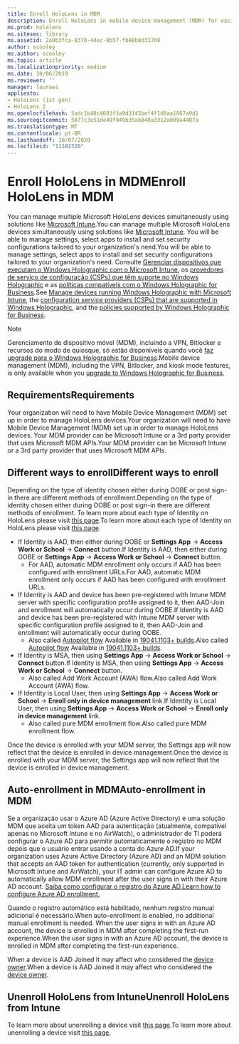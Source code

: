 ```yaml
---
title: Enroll HoloLens in MDM
description: Enroll HoloLens in mobile device management (MDM) for easier management of multiple devices.
ms.prod: hololens
ms.sitesec: library
ms.assetid: 2a9b3fca-8370-44ec-8b57-fb98b8d317b0
author: scooley
ms.author: scooley
ms.topic: article
ms.localizationpriority: medium
ms.date: 10/06/2019
ms.reviewer: ''
manager: laurawi
appliesto:
- HoloLens (1st gen)
- HoloLens 2
ms.openlocfilehash: 5adc1b48c4603f3a9d3145bef4f1d8aa1867a9d1
ms.sourcegitcommit: 5877c3e51de49f949b35ab840a3312a009a4487a
ms.translationtype: MT
ms.contentlocale: pt-BR
ms.lasthandoff: 10/07/2020
ms.locfileid: "11102320"
---
```

# <span data-ttu-id="7c28d-103">Enroll HoloLens in MDM</span><span class="sxs-lookup"><span data-stu-id="7c28d-103">Enroll HoloLens in MDM</span></span>

<span data-ttu-id="7c28d-104">You can manage multiple Microsoft HoloLens devices simultaneously using solutions like [Microsoft Intune](https://docs.microsoft.com/intune/windows-holographic-for-business).</span><span class="sxs-lookup"><span data-stu-id="7c28d-104">You can manage multiple Microsoft HoloLens devices simultaneously using solutions like [Microsoft Intune](https://docs.microsoft.com/intune/windows-holographic-for-business).</span></span> <span data-ttu-id="7c28d-105">You will be able to manage settings, select apps to install and set security configurations tailored to your organization's need.</span><span class="sxs-lookup"><span data-stu-id="7c28d-105">You will be able to manage settings, select apps to install and set security configurations tailored to your organization's need.</span></span> <span data-ttu-id="7c28d-106">Consulte [Gerenciar dispositivos que executam o Windows Holographic com o Microsoft Intune](https://docs.microsoft.com/intune/windows-holographic-for-business), os [provedores de serviço de configuração (CSPs) que têm suporte no Windows Holographic](https://msdn.microsoft.com/windows/hardware/commercialize/customize/mdm/configuration-service-provider-reference#hololens) e as [políticas compatíveis com o Windows Holographic for Business](https://msdn.microsoft.com/windows/hardware/commercialize/customize/mdm/policy-configuration-service-provider#hololenspolicies).</span><span class="sxs-lookup"><span data-stu-id="7c28d-106">See [Manage devices running Windows Holographic with Microsoft Intune](https://docs.microsoft.com/intune/windows-holographic-for-business), the [configuration service providers (CSPs) that are supported in Windows Holographic](https://msdn.microsoft.com/windows/hardware/commercialize/customize/mdm/configuration-service-provider-reference#hololens), and the [policies supported by Windows Holographic for Business](https://msdn.microsoft.com/windows/hardware/commercialize/customize/mdm/policy-configuration-service-provider#hololenspolicies).</span></span>

> [!NOTE]
> <span data-ttu-id="7c28d-107">Gerenciamento de dispositivo móvel (MDM), incluindo a VPN, Bitlocker e recursos do modo de quiosque, só estão disponíveis quando você [faz upgrade para o Windows Holographic for Business](hololens1-upgrade-enterprise.md).</span><span class="sxs-lookup"><span data-stu-id="7c28d-107">Mobile device management (MDM), including the VPN, Bitlocker, and kiosk mode features, is only available when you [upgrade to Windows Holographic for Business](hololens1-upgrade-enterprise.md).</span></span>

## <span data-ttu-id="7c28d-108">Requirements</span><span class="sxs-lookup"><span data-stu-id="7c28d-108">Requirements</span></span>

 <span data-ttu-id="7c28d-109">Your organization will need to have Mobile Device Management (MDM) set up in order to manage HoloLens devices.</span><span class="sxs-lookup"><span data-stu-id="7c28d-109">Your organization will need to have Mobile Device Management (MDM) set up in order to manage HoloLens devices.</span></span> <span data-ttu-id="7c28d-110">Your MDM provider can be Microsoft Intune or a 3rd party provider that uses Microsoft MDM APIs.</span><span class="sxs-lookup"><span data-stu-id="7c28d-110">Your MDM provider can be Microsoft Intune or a 3rd party provider that uses Microsoft MDM APIs.</span></span>
 
## <span data-ttu-id="7c28d-111">Different ways to enroll</span><span class="sxs-lookup"><span data-stu-id="7c28d-111">Different ways to enroll</span></span>

<span data-ttu-id="7c28d-112">Depending on the type of identity chosen either during OOBE or post sign-in there are different methods of enrollment.</span><span class="sxs-lookup"><span data-stu-id="7c28d-112">Depending on the type of identity chosen either during OOBE or post sign-in there are different methods of enrollment.</span></span> <span data-ttu-id="7c28d-113">To learn more about each type of Identity on HoloLens please visit [this page](hololens-identity.md).</span><span class="sxs-lookup"><span data-stu-id="7c28d-113">To learn more about each type of Identity on HoloLens please visit [this page](hololens-identity.md).</span></span>

- <span data-ttu-id="7c28d-114">If Identity is AAD, then either during OOBE or **Settings App** -> **Access Work or School** -> **Connect** button.</span><span class="sxs-lookup"><span data-stu-id="7c28d-114">If Identity is AAD, then either during OOBE or **Settings App** -> **Access Work or School** -> **Connect** button.</span></span>
    - <span data-ttu-id="7c28d-115">For AAD, automatic MDM enrollment only occurs if AAD has been configured with enrollment URLs.</span><span class="sxs-lookup"><span data-stu-id="7c28d-115">For AAD, automatic MDM enrollment only occurs if AAD has been configured with enrollment URLs.</span></span>
- <span data-ttu-id="7c28d-116">If Identity is AAD and device has been pre-registered with Intune MDM server with specific configuration profile assigned to it, then AAD-Join and enrollment will automatically occur during OOBE.</span><span class="sxs-lookup"><span data-stu-id="7c28d-116">If Identity is AAD and device has been pre-registered with Intune MDM server with specific configuration profile assigned to it, then AAD-Join and enrollment will automatically occur during OOBE.</span></span>
    - <span data-ttu-id="7c28d-117">Also called [Autopilot flow](hololens2-autopilot.md) Available in [19041.1103+ builds](hololens-release-notes.md#windows-holographic-version-2004).</span><span class="sxs-lookup"><span data-stu-id="7c28d-117">Also called [Autopilot flow](hololens2-autopilot.md) Available in [19041.1103+ builds](hololens-release-notes.md#windows-holographic-version-2004).</span></span>
- <span data-ttu-id="7c28d-118">If Identity is MSA, then using **Settings App** -> **Access Work or School** -> **Connect** button.</span><span class="sxs-lookup"><span data-stu-id="7c28d-118">If Identity is MSA, then using **Settings App** -> **Access Work or School** -> **Connect** button.</span></span>
    - <span data-ttu-id="7c28d-119">Also called Add Work Account (AWA) flow.</span><span class="sxs-lookup"><span data-stu-id="7c28d-119">Also called Add Work Account (AWA) flow.</span></span>
- <span data-ttu-id="7c28d-120">If Identity is Local User, then using **Settings App** -> **Access Work or School** -> **Enroll only in device management** link.</span><span class="sxs-lookup"><span data-stu-id="7c28d-120">If Identity is Local User, then using **Settings App** -> **Access Work or School** -> **Enroll only in device management** link.</span></span>
    - <span data-ttu-id="7c28d-121">Also called pure MDM enrollment flow.</span><span class="sxs-lookup"><span data-stu-id="7c28d-121">Also called pure MDM enrollment flow.</span></span>

<span data-ttu-id="7c28d-122">Once the device is enrolled with your MDM server, the Settings app will now reflect that the device is enrolled in device management.</span><span class="sxs-lookup"><span data-stu-id="7c28d-122">Once the device is enrolled with your MDM server, the Settings app will now reflect that the device is enrolled in device management.</span></span>

## <span data-ttu-id="7c28d-123">Auto-enrollment in MDM</span><span class="sxs-lookup"><span data-stu-id="7c28d-123">Auto-enrollment in MDM</span></span>

<span data-ttu-id="7c28d-124">Se a organização usar o Azure AD (Azure Active Directory) e uma solução MDM que aceita um token AAD para autenticação (atualmente, compatível apenas no Microsoft Intune e no AirWatch), o administrador de TI poderá configurar o Azure AD para permitir automaticamente o registro no MDM depois que o usuário entrar usando a conta do Azure AD.</span><span class="sxs-lookup"><span data-stu-id="7c28d-124">If your organization uses Azure Active Directory (Azure AD) and an MDM solution that accepts an AAD token for authentication (currently, only supported in Microsoft Intune and AirWatch), your IT admin can configure Azure AD to automatically allow MDM enrollment after the user signs in with their Azure AD account.</span></span> [<span data-ttu-id="7c28d-125">Saiba como configurar o registro do Azure AD.</span><span class="sxs-lookup"><span data-stu-id="7c28d-125">Learn how to configure Azure AD enrollment.</span></span>](https://docs.microsoft.com/mem/intune/enrollment/windows-enroll#enable-windows-10-automatic-enrollment)

<span data-ttu-id="7c28d-126">Quando o registro automático está habilitado, nenhum registro manual adicional é necessário.</span><span class="sxs-lookup"><span data-stu-id="7c28d-126">When auto-enrollment is enabled, no additional manual enrollment is needed.</span></span> <span data-ttu-id="7c28d-127">When the user signs in with an Azure AD account, the device is enrolled in MDM after completing the first-run experience.</span><span class="sxs-lookup"><span data-stu-id="7c28d-127">When the user signs in with an Azure AD account, the device is enrolled in MDM after completing the first-run experience.</span></span>

<span data-ttu-id="7c28d-128">When a device is AAD Joined it may affect who considered the [device owner](security-adminless-os.md#device-owner).</span><span class="sxs-lookup"><span data-stu-id="7c28d-128">When a device is AAD Joined it may affect who considered the [device owner](security-adminless-os.md#device-owner).</span></span>

## <span data-ttu-id="7c28d-129">Unenroll HoloLens from Intune</span><span class="sxs-lookup"><span data-stu-id="7c28d-129">Unenroll HoloLens from Intune</span></span>

<span data-ttu-id="7c28d-130">To learn more about unenrolling a device visit [this page](https://docs.microsoft.com/windows/client-management/mdm/disconnecting-from-mdm-unenrollment).</span><span class="sxs-lookup"><span data-stu-id="7c28d-130">To learn more about unenrolling a device visit [this page](https://docs.microsoft.com/windows/client-management/mdm/disconnecting-from-mdm-unenrollment).</span></span> 
